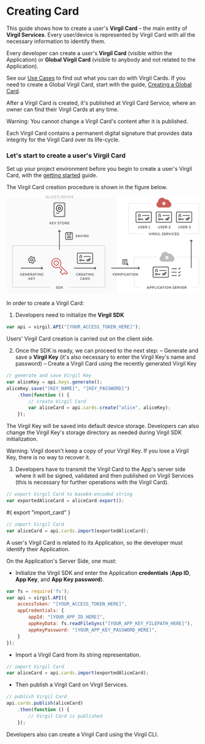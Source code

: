 # Creating Card

This guide shows how to create a user's **Virgil Card** – the main entity of **Virgil Services**. Every user/device is represented by Virgil Card with all the necessary information to identify them.

Every developer can create a user's **Virgil Card** (visible within the Application) or **Global Virgil Card** (visible to anybody and not related to the Application).

See our [Use Cases](https://github.com/VirgilSecurity/virgil-sdk-javascript/tree/docs-review/documentation/get-started) to find out what you can do with Virgil Cards. If you need to create a Global Virgil Card, start with the guide, [Creating a Global Card](/guides/virgil-card/creating-global).

After a Virgil Card is created, it's published at Virgil Card Service, where an owner can find their Virgil Cards at any time.

Warning: You cannot change a Virgil Card's content after it is published.

Each Virgil Card contains a  permanent digital signature that provides data integrity for the Virgil Card over its life-cycle.



### Let's start to create a user's Virgil Card

Set up your project environment before you begin to create a user's Virgil Card, with the [getting started](/guides/configuration/client-side) guide.


The Virgil Card creation procedure is shown in the figure below.

![Virgil Card Generation](/documentation/img/Card_introduct.png "Create Virgil Card")


In order to create a Virgil Card:

1. Developers need to initialize the **Virgil SDK**

```javascript
var api = virgil.API("[YOUR_ACCESS_TOKEN_HERE]");
```

Users' Virgil Card creation is carried out on the client side.

2. Once the SDK is ready, we can proceed to the next step:
  – Generate and save a **Virgil Key** (it's also necessary to enter the Virgil Key's name and password)
  – Create a Virgil Card using the recently generated Virgil Key


  ```javascript
  // generate and save Virgil Key
  var aliceKey = api.keys.generate();
  aliceKey.save("[KEY_NAME]", "[KEY_PASSWORD]")
      .then(function () {
          // create Virgil Card
          var aliceCard = api.cards.create("alice", aliceKey);
      });
  ```

The Virgil Key will be saved into default device storage. Developers can also change the Virgil Key's storage directory as needed during Virgil SDK initialization.

Warning: Virgil doesn't keep a copy of your Virgil Key. If you lose a Virgil Key, there is no way to recover it.

3. Developers have to transmit the Virgil Card to the App's server side where it will be signed, validated and then published on Virgil Services (this is necessary for further operations with the Virgil Card).

```javascript
// export Virgil Card to base64-encoded string
var exportedAliceCard = aliceCard.export();
```

#{ export "import_card" }
```javascript
// import Virgil Card
var aliceCard = api.cards.import(exportedAliceCard);
```

A user's Virgil Card is related to its Application, so the developer must identify their Application.

On the Application's Server Side, one must:

 - Initialize the Virgil SDK and enter the Application **credentials** (**App ID**, **App Key**, and **App Key password**).

 ```javascript
 var fs = require('fs');
 var api = virgil.API({
     accessToken: "[YOUR_ACCESS_TOKEN_HERE]",
     appCredentials: {
         appId: "[YOUR_APP_ID_HERE]",
         appKeyData: fs.readFileSync("[YOUR_APP_KEY_FILEPATH_HERE]"),
         appKeyPassword: "[YOUR_APP_KEY_PASSWORD_HERE]",
     }
 });
 ```

-  Import a Virgil Card from its string representation.

```javascript
// import Virgil Card
var aliceCard = api.cards.import(exportedAliceCard);
```

-  Then publish a Virgil Card on Virgil Services.

```javascript
// publish Virgil Card
api.cards.publish(aliceCard)
    .then(function () {
        // Virgil Card is published
    });
```

Developers also can create a Virgil Card using the Virgil CLI.
